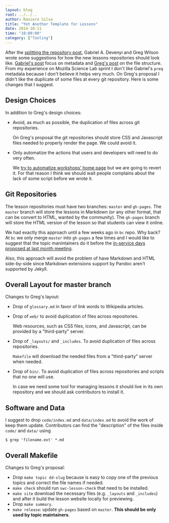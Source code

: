 ```yaml
---
layout: blog
root: ../../..
author: Raniere Silva
title: "Yet Another Template for Lessons"
date: 2014-10-11
time: "10:00:00"
category: ["Tooling"]
---
```

<!-- start excerpt -->
<p>After the <a href="{{page.root}}/blog/2014/09/splitting-the-repo.html">splitting the repository post</a>, Gabriel A. Devenyi and Greg Wilson wrote some suggestions for how the new lessons repositories should look like. <a href="{{page.root}}/blog/2014/10/of-templates-and-metadata.md">Gabriel's post</a> focus on metadata and <a href="{{page.root}}/blog/2014/10/a-new-template-for-lessons.md">Greg's post</a> on the file structure. From my experience on Mozilla Science Lab sprint I don't like Gabriel's <code>preq</code> metadata because I don't believe it helps very much. On Greg's proposal I didn't like the duplicate of some files at every git repository. Here is some changes that I suggest.</p>
<!-- end excerpt -->
<h2 id="design-choices">Design Choices</h2>
<p>In addition to Greg's design choices:</p>
<ul>
<li><p>Avoid, as much as possible, the duplication of files across git repositories.</p>
On Greg's proposal the git repositories should store CSS and Javascript files needed to properly render the page. We could avoid it.</li>
<li><p>Only automatize the actions that users and developers will need to do very often.</p>
<p>We <a href="https://github.com/swcarpentry/bc/pull/415">try to automatize workshops' home page</a> but we are going to revert it. For that reason I think we should wait people complains about the lack of some script before we wrote it.</p></li>
</ul>
<h2 id="git-repositories">Git Repositories</h2>
<p>The lesson repositories must have two branches: <code>master</code> and <code>gh-pages</code>. The <code>master</code> branch will store the lessons in Markdown (or any other format, that can be convert to HTML, wanted by the community). The <code>gh-pages</code> branch will store the HTML version of the lesson so that students can view it online.</p>
<p>We had exactly this approach until a few weeks ago in <code>bc</code> repo. Why back? At <code>bc</code> we only merge <code>master</code> into <code>gh-pages</code> a few times and I would like to suggest that the topic manintainers do it before the <a href="{{page.root}}/blog/2014/09/sept-2014-lab-meeting-report.html">in-service days proposed at last month meeting</a>.</p>
<p>Also, this approach will avoid the problem of have Markdown and HTML side-by-side since Markdown extensions support by Pandoc aren't supported by Jekyll.</p>
<h2 id="overall-layout-for-master-branch">Overall Layout for master branch</h2>
<p>Changes to Greg's layout:</p>
<ul>
<li>Drop of <code>glossary.md</code> in favor of link words to Wikipedia articles.</li>
<li><p>Drop of <code>web/</code> to avoid duplication of files across repositories.</p>
Web resources, such as CSS files, icons, and Javascript, can be provided by a &quot;third-party&quot; server.</li>
<li><p>Drop of <code>_layouts/</code> and <code>_includes</code>. To avoid duplication of files across repositories.</p>
<code>Makefile</code> will download the needed files from a &quot;third-party&quot; server when needed.</li>
<li><p>Drop of <code>bin/</code>. To avoid duplication of files across repositories and scripts that no one will use.</p>
<p>In case we need some tool for managing lessons it should live in its own repository and we should ask contributors to install it.</p></li>
</ul>
<h2 id="software-and-data">Software and Data</h2>
<p>I suggest to drop <code>code/index.md</code> and <code>data/index.md</code> to avoid the work of keep them update. Contributors can find the &quot;description&quot; of the files inside <code>code/</code> and <code>data/</code> using</p>
<pre><code>$ grep &#39;filename.ext&#39; *.md</code></pre>
<h2 id="overall-makefile">Overall Makefile</h2>
<p>Changes to Greg's proposal:</p>
<ul>
<li>Drop <code>make topic dd-slug</code> because is easy to copy one of the previous topics and correct the file names if needed.</li>
<li><code>make check</code> should run <code>swc-lesson-check</code> that need to be installed.</li>
<li><code>make site</code> download the necessary files (e.g. <code>_layouts</code> and <code>_includes</code>) and after it build the lesson website locally for previewing.</li>
<li>Drop <code>make summary</code>.</li>
<li><code>make release</code>: update <code>gh-pages</code> based on <code>master</code>. <strong>This should be only used by topic maintainers</strong>.</li>
</ul>
